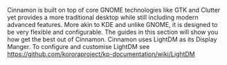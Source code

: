 Cinnamon is built on top of core GNOME technologies like GTK and Clutter yet provides a more traditional desktop while still including modern advanced features. More akin to KDE and unlike GNOME, it is designed to be very flexible and configurable. The guides in this section will show you how get the best out of Cinnamon.
Cinnamon uses LightDM as its Display Manger. To configure and customise LightDM see <https://github.com/kororaproject/kp-documentation/wiki/LightDM>